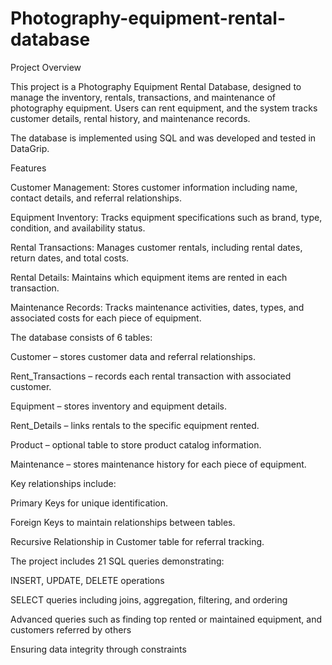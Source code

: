 # Photography-equipment-rental-database


Project Overview

This project is a Photography Equipment Rental Database, designed to manage the inventory, rentals, transactions, and maintenance of photography equipment. Users can rent equipment, and the system tracks customer details, rental history, and maintenance records.

The database is implemented using SQL and was developed and tested in DataGrip.

Features

Customer Management:
Stores customer information including name, contact details, and referral relationships.

Equipment Inventory:
Tracks equipment specifications such as brand, type, condition, and availability status.

Rental Transactions:
Manages customer rentals, including rental dates, return dates, and total costs.

Rental Details:
Maintains which equipment items are rented in each transaction.

Maintenance Records:
Tracks maintenance activities, dates, types, and associated costs for each piece of equipment.

The database consists of 6 tables:

Customer – stores customer data and referral relationships.

Rent_Transactions – records each rental transaction with associated customer.

Equipment – stores inventory and equipment details.

Rent_Details – links rentals to the specific equipment rented.

Product – optional table to store product catalog information.

Maintenance – stores maintenance history for each piece of equipment.

Key relationships include:

Primary Keys for unique identification.

Foreign Keys to maintain relationships between tables.

Recursive Relationship in Customer table for referral tracking.

The project includes 21 SQL queries demonstrating:

INSERT, UPDATE, DELETE operations

SELECT queries including joins, aggregation, filtering, and ordering

Advanced queries such as finding top rented or maintained equipment, and customers referred by others

Ensuring data integrity through constraints
